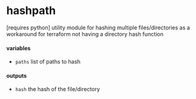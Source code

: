 # hashpath
[requires python] utility module for hashing multiple files/directories as a workaround for terraform not having a directory hash function

#### variables
* `paths` list of paths to hash

#### outputs
* `hash` the hash of the file/directory
